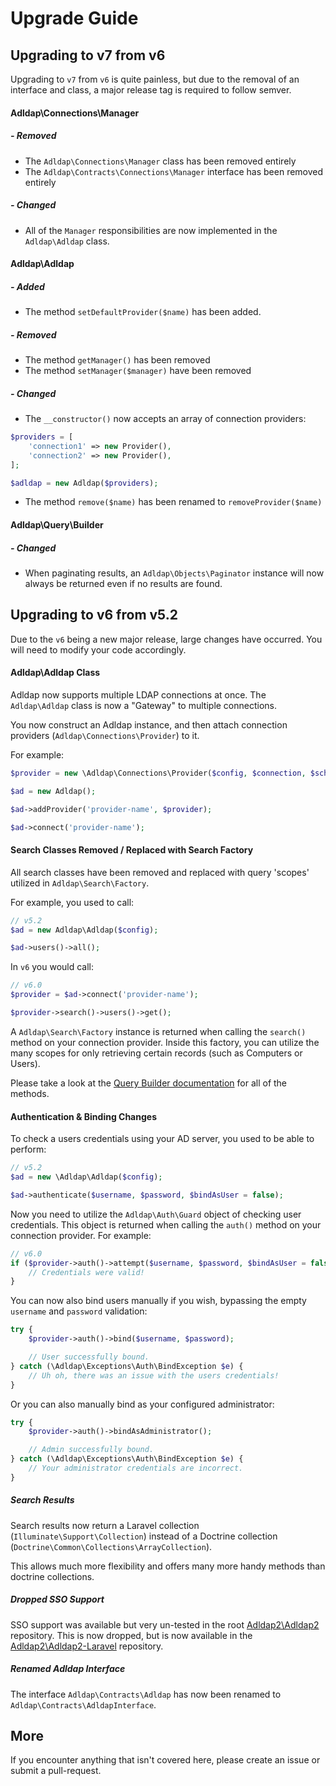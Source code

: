 # Upgrade Guide

## Upgrading to v7 from v6

Upgrading to `v7` from `v6` is quite painless, but due to the removal of an
interface and class, a major release tag is required to follow semver.

#### Adldap\Connections\Manager

##### - Removed

- The `Adldap\Connections\Manager` class has been removed entirely
- The `Adldap\Contracts\Connections\Manager` interface has been removed entirely

##### - Changed

- All of the `Manager` responsibilities are now implemented in the `Adldap\Adldap` class.

#### Adldap\Adldap

##### - Added

- The method `setDefaultProvider($name)` has been added.

##### - Removed

- The method `getManager()` has been removed
- The method `setManager($manager)` have been removed

##### - Changed

- The `__constructor()` now accepts an array of connection providers:

```php
$providers = [
    'connection1' => new Provider(),
    'connection2' => new Provider(),
];

$adldap = new Adldap($providers);
```

- The method `remove($name)` has been renamed to `removeProvider($name)`

#### Adldap\Query\Builder

##### - Changed

- When paginating results, an `Adldap\Objects\Paginator` instance will
now always be returned even if no results are found.

## Upgrading to v6 from v5.2

Due to the `v6` being a new major release, large changes have occurred.
You will need to modify your code accordingly.

#### Adldap\Adldap Class

Adldap now supports multiple LDAP connections at once. The `Adldap\Adldap` class is now a "Gateway" to multiple connections.

You now construct an Adldap instance, and then attach connection providers (`Adldap\Connections\Provider`) to it.

For example:

```php
$provider = new \Adldap\Connections\Provider($config, $connection, $schema);

$ad = new Adldap();

$ad->addProvider('provider-name', $provider);

$ad->connect('provider-name');
```

#### Search Classes Removed / Replaced with Search Factory

All search classes have been removed and replaced with query 'scopes' utilized in `Adldap\Search\Factory`.

For example, you used to call:

```php
// v5.2
$ad = new Adldap\Adldap($config);

$ad->users()->all();
```

In `v6` you would call:

```php
// v6.0
$provider = $ad->connect('provider-name');

$provider->search()->users()->get();
```

A `Adldap\Search\Factory` instance is returned when calling the `search()` method on your connection provider.
Inside this factory, you can utilize the many scopes for only retrieving certain records (such as Computers or Users).

Please take a look at the [Query Builder documentation](docs/query-builder.md#scopes) for all of the methods.

#### Authentication & Binding Changes

To check a users credentials using your AD server, you used to be able to perform:

```php
// v5.2
$ad = new \Adldap\Adldap($config);

$ad->authenticate($username, $password, $bindAsUser = false);
```

Now you need to utilize the `Adldap\Auth\Guard` object of checking user credentials.
This object is returned when calling the `auth()` method on your connection provider. For example:

```php
// v6.0
if ($provider->auth()->attempt($username, $password, $bindAsUser = false)) {
    // Credentials were valid!
}
```

You can now also bind users manually if you wish, bypassing the empty `username` and `password` validation:

```php
try {
    $provider->auth()->bind($username, $password);

    // User successfully bound.
} catch (\Adldap\Exceptions\Auth\BindException $e) {
    // Uh oh, there was an issue with the users credentials!
}
```

Or you can also manually bind as your configured administrator:

```php
try {
    $provider->auth()->bindAsAdministrator();

    // Admin successfully bound.
} catch (\Adldap\Exceptions\Auth\BindException $e) {
    // Your administrator credentials are incorrect.
}
```

##### Search Results

Search results now return a Laravel collection (`Illuminate\Support\Collection`)
instead of a Doctrine collection (`Doctrine\Common\Collections\ArrayCollection`).

This allows much more flexibility and offers many more handy methods than doctrine collections.

##### Dropped SSO Support

SSO support was available but very un-tested in the root [Adldap2\Adldap2](https://github.com/Adldap2/Adldap2) repository.
This is now dropped, but is now available in the [Adldap2\Adldap2-Laravel](https://github.com/Adldap2/Adldap2-Laravel) repository.

##### Renamed Adldap Interface

The interface `Adldap\Contracts\Adldap` has now been renamed to `Adldap\Contracts\AdldapInterface`.

## More

If you encounter anything that isn't covered here, please create an issue or submit a pull-request.
